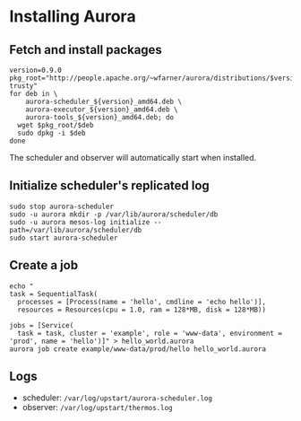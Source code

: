 # Installing Aurora
## Fetch and install packages

    version=0.9.0
    pkg_root="http://people.apache.org/~wfarner/aurora/distributions/$version/deb/ubuntu-trusty"
    for deb in \
        aurora-scheduler_${version}_amd64.deb \
        aurora-executor_${version}_amd64.deb \
        aurora-tools_${version}_amd64.deb; do
      wget $pkg_root/$deb
      sudo dpkg -i $deb
    done

The scheduler and observer will automatically start when installed.

## Initialize scheduler's replicated log

    sudo stop aurora-scheduler
    sudo -u aurora mkdir -p /var/lib/aurora/scheduler/db
    sudo -u aurora mesos-log initialize --path=/var/lib/aurora/scheduler/db
    sudo start aurora-scheduler

## Create a job

    echo "
    task = SequentialTask(
      processes = [Process(name = 'hello', cmdline = 'echo hello')],
      resources = Resources(cpu = 1.0, ram = 128*MB, disk = 128*MB))
    
    jobs = [Service(
      task = task, cluster = 'example', role = 'www-data', environment = 'prod', name = 'hello')]" > hello_world.aurora
    aurora job create example/www-data/prod/hello hello_world.aurora

## Logs
* scheduler: `/var/log/upstart/aurora-scheduler.log`
* observer: `/var/log/upstart/thermos.log`
